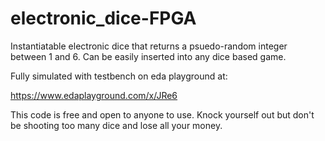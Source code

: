 # electronic_dice-FPGA
Instantiatable electronic dice that returns a psuedo-random integer between 1 and 6. Can be easily inserted into any dice based game. 

Fully simulated with testbench on eda playground at:

https://www.edaplayground.com/x/JRe6

This code is free and open to anyone to use. Knock yourself out but don't be shooting too many dice and lose all your money. 
